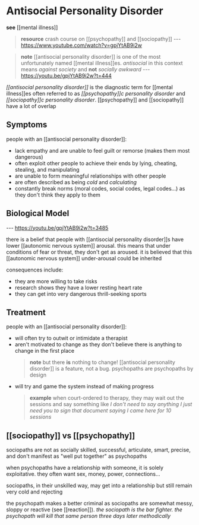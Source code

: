# Antisocial Personality Disorder

**see** [[mental illness]]

> **resource** crash course on [[psychopathy]] and [[sociopathy]] --- <https://www.youtube.com/watch?v=gpjYtAB9i2w>

> **note** [[antisocial personality disorder]] is one of the most unfortunately named [[mental illness]]es. _antisocial_ in this context means _against society_ and **not** _socially awkward_ --- <https://youtu.be/gpjYtAB9i2w?t=444>

_[[antisocial personality disorder]]_ is the diagnostic term for [[mental illness]]es often referred to as _[[psychopathy]]c personality disorder_ and _[[sociopathy]]c personality disorder_. [[psychopathy]] and [[sociopathy]] have a lot of overlap

## Symptoms

people with an [[antisocial personality disorder]]:

- lack empathy and are unable to feel guilt or remorse (makes them most dangerous)
- often exploit other people to achieve their ends by lying, cheating, stealing, and manipulating
- are unable to form meaningful relationships with other people
- are often described as being _cold_ and _calculating_
- constantly break norms (moral codes, social codes, legal codes...) as they don't think they apply to them

## Biological Model

--- <https://youtu.be/gpjYtAB9i2w?t=3485>

there is a belief that people with [[antisocial personality disorder]]s have lower [[autonomic nervous system]] arousal. this means that under conditions of fear or threat, they don't get as aroused. it is believed that this [[autonomic nervous system]] under-arousal could be inherited

consequences include:

- they are more willing to take risks
- research shows they have a lower resting heart rate
- they can get into very dangerous thrill-seeking sports

## Treatment

people with an [[antisocial personality disorder]]:

- will often try to outwit or intimidate a therapist
- aren't motivated to change as they don't believe there is anything to change in the first place
  > **note** but there **is** nothing to change! [[antisocial personality disorder]] is a feature, not a bug. psychopaths are psychopaths by design
- will try and game the system instead of making progress
  > **example** when court-ordered to therapy, they may wait out the sessions and say something like _I don't need to say anything I just need you to sign that document saying I came here for 10 sessions_

## [[sociopathy]] vs [[psychopathy]]

sociopaths are not as socially skilled, successful, articulate, smart, precise, and don't manifest as "well put together" as psychopaths

when psychopaths have a relationship with someone, it is solely exploitative. they often want sex, money, power, connections...

sociopaths, in their unskilled way, may get into a relationship but still remain very cold and rejecting

the psychopath makes a better criminal as sociopaths are somewhat messy, sloppy or reactive (see [[reaction]]). _the sociopath is the bar fighter. the psychopath will kill that same person three days later methodically_
